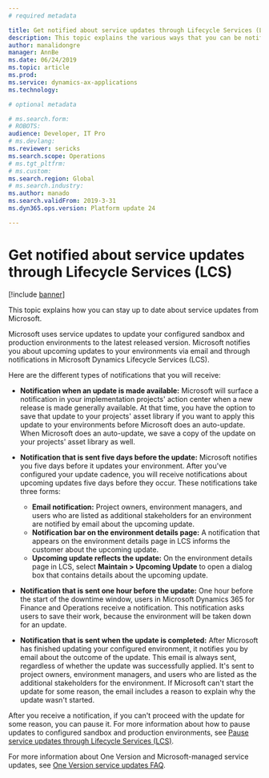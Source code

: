 ```yaml
---
# required metadata

title: Get notified about service updates through Lifecycle Services (LCS)
description: This topic explains the various ways that you can be notified about service updates to your environments.
author: manalidongre
manager: AnnBe
ms.date: 06/24/2019
ms.topic: article
ms.prod: 
ms.service: dynamics-ax-applications
ms.technology: 

# optional metadata

# ms.search.form: 
# ROBOTS: 
audience: Developer, IT Pro
# ms.devlang: 
ms.reviewer: sericks
ms.search.scope: Operations
# ms.tgt_pltfrm: 
# ms.custom:
ms.search.region: Global
# ms.search.industry: 
ms.author: manado
ms.search.validFrom: 2019-3-31 
ms.dyn365.ops.version: Platform update 24 

---
```


# Get notified about service updates through Lifecycle Services (LCS)

[!include [banner](../includes/banner.md)]

This topic explains how you can stay up to date about service updates from Microsoft.

Microsoft uses service updates to update your configured sandbox and production environments to the latest released version. Microsoft notifies you about upcoming updates to your environments via email and through notifications in Microsoft Dynamics Lifecycle Services (LCS).

Here are the different types of notifications that you will receive:

- **Notification when an update is made available:** Microsoft will surface a notification in your implementation projects' action center when a new release is made generally available. At that time, you have the option to save that update to your projects' asset library if you want to apply this update to your environments before Microsoft does an auto-update. When Microsoft does an auto-update, we save a copy of the update on your projects' asset library as well. 
- **Notification that is sent five days before the update:** Microsoft notifies you five days before it updates your environment. After you've configured your update cadence, you will receive notifications about upcoming updates five days before they occur. These notifications take three forms:

    - **Email notification:** Project owners, environment managers, and users who are listed as additional stakeholders for an environment are notified by email about the upcoming update.
    - **Notification bar on the environment details page:** A notification that appears on the environment details page in LCS informs the customer about the upcoming update.
    - **Upcoming update reflects the update:** On the environment details page in LCS, select **Maintain &gt; Upcoming Update** to open a dialog box that contains details about the upcoming update.

- **Notification that is sent one hour before the update:** One hour before the start of the downtime window, users in Microsoft Dynamics 365 for Finance and Operations receive a notification. This notification asks users to save their work, because the environment will be taken down for an update.
- **Notification that is sent when the update is completed:** After Microsoft has finished updating your configured environment, it notifies you by email about the outcome of the update. This email is always sent, regardless of whether the update was successfully applied. It's sent to project owners, environment managers, and users who are listed as the additional stakeholders for the environment. If Microsoft can't start the update for some reason, the email includes a reason to explain why the update wasn't started.

After you receive a notification, if you can't proceed with the update for some reason, you can pause it. For more information about how to pause updates to configured sandbox and production environments, see [Pause service updates through Lifecycle Services (LCS)](pause-service-updates.md).

For more information about One Version and Microsoft-managed service updates, see [One Version service updates FAQ](../../fin-and-ops/get-started/one-version.md).
